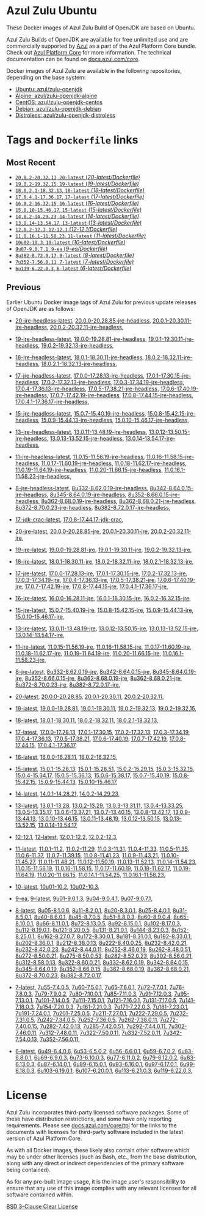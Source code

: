 Azul Zulu Ubuntu
================

These Docker images of Azul Zulu Build of OpenJDK are based on Ubuntu.

Azul Zulu Builds of OpenJDK are available for free unlimited use and are commercially supported by [Azul][1] as a part of the Azul Platform Core bundle.
Check out [Azul Platform Core][2] for more information. The technical documentation can be found on [docs.azul.com/core][3].

Docker images of Azul Zulu are available in the following repositories, depending on the base system:

  * [Ubuntu: azul/zulu-openjdk][4]
  * [Alpine: azul/zulu-openjdk-alpine][5]
  * [CentOS: azul/zulu-openjdk-centos][6]
  * [Debian: azul/zulu-openjdk-debian][7]
  * [Distroless: azul/zulu-openjdk-distroless][8]

Tags and `Dockerfile` links
===========================

Most Recent
-----------


  * [`20.0.2-20.32.11`, `20-latest` (*20-latest/Dockerfile)*][11]
  * [`19.0.2-19.32.15`, `19-latest` (*19-latest/Dockerfile)*][23]
  * [`18.0.2.1-18.32.13`, `18-latest` (*18-latest/Dockerfile)*][36]
  * [`17.0.4.1-17.36.17`, `17-latest` (*17-latest/Dockerfile)*][48]
  * [`16.0.2-16.32.15`, `16-latest` (*16-latest/Dockerfile)*][83]
  * [`15.0.10-15.46.17`, `15-latest` (*15-latest/Dockerfile)*][90]
  * [`14.0.2-14.29.23`, `14-latest` (*14-latest/Dockerfile)*][112]
  * [`13.0.14-13.54.17`, `13-latest` (*13-latest/Dockerfile)*][115]
  * [`12.0.2-12.3`, `12-12.1` (*12-12.1/Dockerfile)*][140]
  * [`11.0.16.1-11.58.23`, `11-latest` (*11-latest/Dockerfile)*][144]
  * [`10u02-10.3`, `10-latest` (*10-latest/Dockerfile)*][183]
  * [`9u07-9.0.7.1`, `9-ea` (*9-ea/Dockerfile)*][186]
  * [`8u382-8.72.0.17`, `8-latest` (*8-latest/Dockerfile)*][191]
  * [`7u352-7.56.0.11`, `7-latest` (*7-latest/Dockerfile)*][255]
  * [`6u119-6.22.0.3`, `6-latest` (*6-latest/Dockerfile)*][293]

Previous
--------

Earlier Ubuntu Docker image tags of Azul Zulu for previous update releases of OpenJDK are as follows:


  * [20-jre-headless-latest][19],
  [20.0.0-20.28.85-jre-headless][20],
  [20.0.1-20.30.11-jre-headless][21],
  [20.0.2-20.32.11-jre-headless][22],
  
  * [19-jre-headless-latest][32],
  [19.0.0-19.28.81-jre-headless][33],
  [19.0.1-19.30.11-jre-headless][34],
  [19.0.2-19.32.13-jre-headless][35],
  
  * [18-jre-headless-latest][44],
  [18.0.1-18.30.11-jre-headless][45],
  [18.0.2-18.32.11-jre-headless][46],
  [18.0.2.1-18.32.13-jre-headless][47],
  
  * [17-jre-headless-latest][71],
  [17.0.0-17.28.13-jre-headless][73],
  [17.0.1-17.30.15-jre-headless][74],
  [17.0.2-17.32.13-jre-headless][75],
  [17.0.3-17.34.19-jre-headless][76],
  [17.0.4-17.36.13-jre-headless][77],
  [17.0.5-17.38.21-jre-headless][78],
  [17.0.6-17.40.19-jre-headless][79],
  [17.0.7-17.42.19-jre-headless][80],
  [17.0.8-17.44.15-jre-headless][81],
  [17.0.4.1-17.36.17-jre-headless][82],
  
  * [15-jre-headless-latest][107],
  [15.0.7-15.40.19-jre-headless][108],
  [15.0.8-15.42.15-jre-headless][109],
  [15.0.9-15.44.13-jre-headless][110],
  [15.0.10-15.46.17-jre-headless][111],
  
  * [13-jre-headless-latest][135],
  [13.0.11-13.48.19-jre-headless][136],
  [13.0.12-13.50.15-jre-headless][137],
  [13.0.13-13.52.15-jre-headless][138],
  [13.0.14-13.54.17-jre-headless][139],
  
  * [11-jre-headless-latest][174],
  [11.0.15-11.56.19-jre-headless][176],
  [11.0.16-11.58.15-jre-headless][177],
  [11.0.17-11.60.19-jre-headless][178],
  [11.0.18-11.62.17-jre-headless][179],
  [11.0.19-11.64.19-jre-headless][180],
  [11.0.20-11.66.15-jre-headless][181],
  [11.0.16.1-11.58.23-jre-headless][182],
  
  * [8-jre-headless-latest][246],
  [8u332-8.62.0.19-jre-headless][247],
  [8u342-8.64.0.15-jre-headless][248],
  [8u345-8.64.0.19-jre-headless][249],
  [8u352-8.66.0.15-jre-headless][250],
  [8u362-8.68.0.19-jre-headless][251],
  [8u362-8.68.0.21-jre-headless][252],
  [8u372-8.70.0.23-jre-headless][253],
  [8u382-8.72.0.17-jre-headless][254],
  
  * [17-jdk-crac-latest][60],
  [17.0.8-17.44.17-jdk-crac][72],
  
  * [20-jre-latest][12],
  [20.0.0-20.28.85-jre][16],
  [20.0.1-20.30.11-jre][17],
  [20.0.2-20.32.11-jre][18],
  
  * [19-jre-latest][24],
  [19.0.0-19.28.81-jre][29],
  [19.0.1-19.30.11-jre][30],
  [19.0.2-19.32.13-jre][31],
  
  * [18-jre-latest][37],
  [18.0.1-18.30.11-jre][41],
  [18.0.2-18.32.11-jre][42],
  [18.0.2.1-18.32.13-jre][43],
  
  * [17-jre-latest][49],
  [17.0.0-17.28.13-jre][61],
  [17.0.1-17.30.15-jre][62],
  [17.0.2-17.32.13-jre][63],
  [17.0.3-17.34.19-jre][64],
  [17.0.4-17.36.13-jre][65],
  [17.0.5-17.38.21-jre][66],
  [17.0.6-17.40.19-jre][67],
  [17.0.7-17.42.19-jre][68],
  [17.0.8-17.44.15-jre][69],
  [17.0.4.1-17.36.17-jre][70],
  
  * [16-jre-latest][84],
  [16.0.0-16.28.11-jre][87],
  [16.0.1-16.30.15-jre][88],
  [16.0.2-16.32.15-jre][89],
  
  * [15-jre-latest][91],
  [15.0.7-15.40.19-jre][103],
  [15.0.8-15.42.15-jre][104],
  [15.0.9-15.44.13-jre][105],
  [15.0.10-15.46.17-jre][106],
  
  * [13-jre-latest][118],
  [13.0.11-13.48.19-jre][131],
  [13.0.12-13.50.15-jre][132],
  [13.0.13-13.52.15-jre][133],
  [13.0.14-13.54.17-jre][134],
  
  * [11-jre-latest][151],
  [11.0.15-11.56.19-jre][168],
  [11.0.16-11.58.15-jre][169],
  [11.0.17-11.60.19-jre][170],
  [11.0.18-11.62.17-jre][171],
  [11.0.19-11.64.19-jre][172],
  [11.0.20-11.66.15-jre][173],
  [11.0.16.1-11.58.23-jre][175],
  
  * [8-jre-latest][192],
  [8u332-8.62.0.19-jre][238],
  [8u342-8.64.0.15-jre][239],
  [8u345-8.64.0.19-jre][240],
  [8u352-8.66.0.15-jre][241],
  [8u362-8.68.0.19-jre][242],
  [8u362-8.68.0.21-jre][243],
  [8u372-8.70.0.23-jre][244],
  [8u382-8.72.0.17-jre][245],
  
  * [20-latest][11],
  [20.0.0-20.28.85][13],
  [20.0.1-20.30.11][14],
  [20.0.2-20.32.11][15],
  
  * [19-latest][23],
  [19.0.0-19.28.81][25],
  [19.0.1-19.30.11][26],
  [19.0.2-19.32.13][27],
  [19.0.2-19.32.15][28],
  
  * [18-latest][36],
  [18.0.1-18.30.11][38],
  [18.0.2-18.32.11][39],
  [18.0.2.1-18.32.13][40],
  
  * [17-latest][48],
  [17.0.0-17.28.13][50],
  [17.0.1-17.30.15][51],
  [17.0.2-17.32.13][52],
  [17.0.3-17.34.19][53],
  [17.0.4-17.36.13][54],
  [17.0.5-17.38.21][55],
  [17.0.6-17.40.19][56],
  [17.0.7-17.42.19][57],
  [17.0.8-17.44.15][58],
  [17.0.4.1-17.36.17][59],
  
  * [16-latest][83],
  [16.0.0-16.28.11][85],
  [16.0.2-16.32.15][86],
  
  * [15-latest][90],
  [15.0.1-15.28.13][92],
  [15.0.1-15.28.51][93],
  [15.0.2-15.29.15][94],
  [15.0.3-15.32.15][95],
  [15.0.4-15.34.17][96],
  [15.0.5-15.36.13][97],
  [15.0.6-15.38.17][98],
  [15.0.7-15.40.19][99],
  [15.0.8-15.42.15][100],
  [15.0.9-15.44.13][101],
  [15.0.10-15.46.17][102],
  
  * [14-latest][112],
  [14.0.1-14.28.21][113],
  [14.0.2-14.29.23][114],
  
  * [13-latest][115],
  [13.0.1-13.28][116],
  [13.0.2-13.29][117],
  [13.0.3-13.31.11][119],
  [13.0.4-13.33.25][120],
  [13.0.5-13.35.17][121],
  [13.0.6-13.37.21][122],
  [13.0.7-13.40.15][123],
  [13.0.8-13.42.17][124],
  [13.0.9-13.44.13][125],
  [13.0.10-13.46.15][126],
  [13.0.11-13.48.19][127],
  [13.0.12-13.50.15][128],
  [13.0.13-13.52.15][129],
  [13.0.14-13.54.17][130],
  
  * [12-12.1][140],
  [12-latest][141],
  [12.0.1-12.2][142],
  [12.0.2-12.3][143],
  
  * [11-latest][144],
  [11.0.1-11.2][145],
  [11.0.2-11.29][146],
  [11.0.3-11.31][147],
  [11.0.4-11.33][148],
  [11.0.5-11.35][149],
  [11.0.6-11.37][150],
  [11.0.7-11.39.15][152],
  [11.0.8-11.41.23][153],
  [11.0.9-11.43.21][154],
  [11.0.10-11.45.27][155],
  [11.0.11-11.48.21][156],
  [11.0.12-11.50.19][157],
  [11.0.13-11.52.13][158],
  [11.0.14-11.54.23][159],
  [11.0.15-11.56.19][160],
  [11.0.16-11.58.15][161],
  [11.0.17-11.60.19][162],
  [11.0.18-11.62.17][163],
  [11.0.19-11.64.19][164],
  [11.0.20-11.66.15][165],
  [11.0.14.1-11.54.25][166],
  [11.0.16.1-11.58.23][167],
  
  * [10-latest][183],
  [10u01-10.2][184],
  [10u02-10.3][185],
  
  * [9-ea][186],
  [9-latest][187],
  [9u01-9.0.1.3][188],
  [9u04-9.0.4.1][189],
  [9u07-9.0.7.1][190],
  
  * [8-latest][191],
  [8u05-8.1.0.6][193],
  [8u11-8.2.0.1][194],
  [8u20-8.3.0.1][195],
  [8u25-8.4.0.1][196],
  [8u31-8.5.0.1][197],
  [8u40-8.6.0.1][198],
  [8u45-8.7.0.5][199],
  [8u51-8.8.0.3][200],
  [8u60-8.9.0.4][201],
  [8u65-8.10.0.1][202],
  [8u66-8.11.0.1][203],
  [8u72-8.13.0.5][204],
  [8u92-8.15.0.1][205],
  [8u102-8.17.0.3][206],
  [8u112-8.19.0.1][207],
  [8u121-8.20.0.5][208],
  [8u131-8.21.0.1][209],
  [8u144-8.23.0.3][210],
  [8u152-8.25.0.1][211],
  [8u162-8.27.0.7][212],
  [8u172-8.30.0.1][213],
  [8u181-8.31.0.1][214],
  [8u192-8.33.0.1][215],
  [8u202-8.36.0.1][216],
  [8u212-8.38.0.13][217],
  [8u222-8.40.0.25][218],
  [8u232-8.42.0.21][219],
  [8u232-8.42.0.23][220],
  [8u242-8.44.0.11][221],
  [8u252-8.46.0.19][222],
  [8u262-8.48.0.51][223],
  [8u272-8.50.0.21][224],
  [8u275-8.50.0.53][225],
  [8u282-8.52.0.23][226],
  [8u302-8.56.0.21][227],
  [8u312-8.58.0.13][228],
  [8u322-8.60.0.21][229],
  [8u332-8.62.0.19][230],
  [8u342-8.64.0.15][231],
  [8u345-8.64.0.19][232],
  [8u352-8.66.0.15][233],
  [8u362-8.68.0.19][234],
  [8u362-8.68.0.21][235],
  [8u372-8.70.0.23][236],
  [8u382-8.72.0.17][237],
  
  * [7-latest][255],
  [7u55-7.4.0.5][256],
  [7u60-7.5.0.1][257],
  [7u65-7.6.0.1][258],
  [7u72-7.7.0.1][259],
  [7u76-7.8.0.3][260],
  [7u79-7.9.0.2][261],
  [7u80-7.10.0.1][262],
  [7u85-7.11.0.3][263],
  [7u91-7.12.0.3][264],
  [7u95-7.13.0.1][265],
  [7u101-7.14.0.5][266],
  [7u111-7.15.0.1][267],
  [7u121-7.16.0.1][268],
  [7u131-7.17.0.5][269],
  [7u141-7.18.0.3][270],
  [7u154-7.20.0.3][271],
  [7u161-7.21.0.3][272],
  [7u171-7.22.0.3][273],
  [7u181-7.23.0.1][274],
  [7u191-7.24.0.1][275],
  [7u201-7.25.0.5][276],
  [7u211-7.27.0.1][277],
  [7u222-7.29.0.5][278],
  [7u232-7.31.0.5][279],
  [7u242-7.34.0.5][280],
  [7u252-7.36.0.5][281],
  [7u262-7.38.0.11][282],
  [7u272-7.40.0.15][283],
  [7u282-7.42.0.13][284],
  [7u285-7.42.0.51][285],
  [7u292-7.44.0.11][286],
  [7u302-7.46.0.11][287],
  [7u312-7.48.0.11][288],
  [7u322-7.50.0.11][289],
  [7u332-7.52.0.11][290],
  [7u342-7.54.0.13][291],
  [7u352-7.56.0.11][292],
  
  * [6-latest][293],
  [6u49-6.4.0.6][294],
  [6u53-6.5.0.2][295],
  [6u56-6.6.0.1][296],
  [6u59-6.7.0.2][297],
  [6u63-6.8.0.1][298],
  [6u69-6.9.0.3][299],
  [6u73-6.10.0.3][300],
  [6u77-6.11.0.2][301],
  [6u79-6.12.0.2][302],
  [6u83-6.13.0.3][303],
  [6u87-6.14.0.1][304],
  [6u89-6.15.0.1][305],
  [6u93-6.16.0.1][306],
  [6u97-6.17.0.1][307],
  [6u99-6.18.0.3][308],
  [6u103-6.19.0.1][309],
  [6u107-6.20.0.1][310],
  [6u113-6.21.0.3][311],
  [6u119-6.22.0.3][312],
  


License
=======

Azul Zulu incorporates third-party licensed software packages. Some of these have distribution restrictions, and some have only reporting requirements. Please see [docs.azul.com/core/tpl][9] for the links to the documents with licenses for third-party software included in the latest version of Azul Platform Core.

As with all Docker images, these likely also contain other software which may be under other licenses (such as Bash, etc., from the base distribution, along with any direct or indirect dependencies of the primary software being contained).

As for any pre-built image usage, it is the image user's responsibility to ensure that any use of this image complies with any relevant licenses for all software contained within.

[BSD 3-Clause Clear License][10]

  [1]: https://www.azul.com/
  [2]: https://www.azul.com/products/core/
  [3]: https://docs.azul.com/core/
  [4]: https://hub.docker.com/r/azul/zulu-openjdk
  [5]: https://hub.docker.com/r/azul/zulu-openjdk-alpine
  [6]: https://hub.docker.com/r/azul/zulu-openjdk-centos
  [7]: https://hub.docker.com/r/azul/zulu-openjdk-debian
  [8]: https://hub.docker.com/r/azul/zulu-openjdk-distroless
  [9]: https://docs.azul.com/core/tpl
  [10]: https://github.com/zulu-openjdk/zulu-openjdk/blob/master/LICENSE.txt


  [19]: https://github.com/zulu-openjdk/zulu-openjdk/blob/master/ubuntu/20-jre-headless-latest/Dockerfile
  [20]: https://github.com/zulu-openjdk/zulu-openjdk/blob/master/ubuntu/20.0.0-20.28.85-jre-headless/Dockerfile
  [21]: https://github.com/zulu-openjdk/zulu-openjdk/blob/master/ubuntu/20.0.1-20.30.11-jre-headless/Dockerfile
  [22]: https://github.com/zulu-openjdk/zulu-openjdk/blob/master/ubuntu/20.0.2-20.32.11-jre-headless/Dockerfile
  
  [32]: https://github.com/zulu-openjdk/zulu-openjdk/blob/master/ubuntu/19-jre-headless-latest/Dockerfile
  [33]: https://github.com/zulu-openjdk/zulu-openjdk/blob/master/ubuntu/19.0.0-19.28.81-jre-headless/Dockerfile
  [34]: https://github.com/zulu-openjdk/zulu-openjdk/blob/master/ubuntu/19.0.1-19.30.11-jre-headless/Dockerfile
  [35]: https://github.com/zulu-openjdk/zulu-openjdk/blob/master/ubuntu/19.0.2-19.32.13-jre-headless/Dockerfile
  
  [44]: https://github.com/zulu-openjdk/zulu-openjdk/blob/master/ubuntu/18-jre-headless-latest/Dockerfile
  [45]: https://github.com/zulu-openjdk/zulu-openjdk/blob/master/ubuntu/18.0.1-18.30.11-jre-headless/Dockerfile
  [46]: https://github.com/zulu-openjdk/zulu-openjdk/blob/master/ubuntu/18.0.2-18.32.11-jre-headless/Dockerfile
  [47]: https://github.com/zulu-openjdk/zulu-openjdk/blob/master/ubuntu/18.0.2.1-18.32.13-jre-headless/Dockerfile
  
  [71]: https://github.com/zulu-openjdk/zulu-openjdk/blob/master/ubuntu/17-jre-headless-latest/Dockerfile
  [73]: https://github.com/zulu-openjdk/zulu-openjdk/blob/master/ubuntu/17.0.0-17.28.13-jre-headless/Dockerfile
  [74]: https://github.com/zulu-openjdk/zulu-openjdk/blob/master/ubuntu/17.0.1-17.30.15-jre-headless/Dockerfile
  [75]: https://github.com/zulu-openjdk/zulu-openjdk/blob/master/ubuntu/17.0.2-17.32.13-jre-headless/Dockerfile
  [76]: https://github.com/zulu-openjdk/zulu-openjdk/blob/master/ubuntu/17.0.3-17.34.19-jre-headless/Dockerfile
  [77]: https://github.com/zulu-openjdk/zulu-openjdk/blob/master/ubuntu/17.0.4-17.36.13-jre-headless/Dockerfile
  [78]: https://github.com/zulu-openjdk/zulu-openjdk/blob/master/ubuntu/17.0.5-17.38.21-jre-headless/Dockerfile
  [79]: https://github.com/zulu-openjdk/zulu-openjdk/blob/master/ubuntu/17.0.6-17.40.19-jre-headless/Dockerfile
  [80]: https://github.com/zulu-openjdk/zulu-openjdk/blob/master/ubuntu/17.0.7-17.42.19-jre-headless/Dockerfile
  [81]: https://github.com/zulu-openjdk/zulu-openjdk/blob/master/ubuntu/17.0.8-17.44.15-jre-headless/Dockerfile
  [82]: https://github.com/zulu-openjdk/zulu-openjdk/blob/master/ubuntu/17.0.4.1-17.36.17-jre-headless/Dockerfile
  
  [107]: https://github.com/zulu-openjdk/zulu-openjdk/blob/master/ubuntu/15-jre-headless-latest/Dockerfile
  [108]: https://github.com/zulu-openjdk/zulu-openjdk/blob/master/ubuntu/15.0.7-15.40.19-jre-headless/Dockerfile
  [109]: https://github.com/zulu-openjdk/zulu-openjdk/blob/master/ubuntu/15.0.8-15.42.15-jre-headless/Dockerfile
  [110]: https://github.com/zulu-openjdk/zulu-openjdk/blob/master/ubuntu/15.0.9-15.44.13-jre-headless/Dockerfile
  [111]: https://github.com/zulu-openjdk/zulu-openjdk/blob/master/ubuntu/15.0.10-15.46.17-jre-headless/Dockerfile
  
  [135]: https://github.com/zulu-openjdk/zulu-openjdk/blob/master/ubuntu/13-jre-headless-latest/Dockerfile
  [136]: https://github.com/zulu-openjdk/zulu-openjdk/blob/master/ubuntu/13.0.11-13.48.19-jre-headless/Dockerfile
  [137]: https://github.com/zulu-openjdk/zulu-openjdk/blob/master/ubuntu/13.0.12-13.50.15-jre-headless/Dockerfile
  [138]: https://github.com/zulu-openjdk/zulu-openjdk/blob/master/ubuntu/13.0.13-13.52.15-jre-headless/Dockerfile
  [139]: https://github.com/zulu-openjdk/zulu-openjdk/blob/master/ubuntu/13.0.14-13.54.17-jre-headless/Dockerfile
  
  [174]: https://github.com/zulu-openjdk/zulu-openjdk/blob/master/ubuntu/11-jre-headless-latest/Dockerfile
  [176]: https://github.com/zulu-openjdk/zulu-openjdk/blob/master/ubuntu/11.0.15-11.56.19-jre-headless/Dockerfile
  [177]: https://github.com/zulu-openjdk/zulu-openjdk/blob/master/ubuntu/11.0.16-11.58.15-jre-headless/Dockerfile
  [178]: https://github.com/zulu-openjdk/zulu-openjdk/blob/master/ubuntu/11.0.17-11.60.19-jre-headless/Dockerfile
  [179]: https://github.com/zulu-openjdk/zulu-openjdk/blob/master/ubuntu/11.0.18-11.62.17-jre-headless/Dockerfile
  [180]: https://github.com/zulu-openjdk/zulu-openjdk/blob/master/ubuntu/11.0.19-11.64.19-jre-headless/Dockerfile
  [181]: https://github.com/zulu-openjdk/zulu-openjdk/blob/master/ubuntu/11.0.20-11.66.15-jre-headless/Dockerfile
  [182]: https://github.com/zulu-openjdk/zulu-openjdk/blob/master/ubuntu/11.0.16.1-11.58.23-jre-headless/Dockerfile
  
  [246]: https://github.com/zulu-openjdk/zulu-openjdk/blob/master/ubuntu/8-jre-headless-latest/Dockerfile
  [247]: https://github.com/zulu-openjdk/zulu-openjdk/blob/master/ubuntu/8u332-8.62.0.19-jre-headless/Dockerfile
  [248]: https://github.com/zulu-openjdk/zulu-openjdk/blob/master/ubuntu/8u342-8.64.0.15-jre-headless/Dockerfile
  [249]: https://github.com/zulu-openjdk/zulu-openjdk/blob/master/ubuntu/8u345-8.64.0.19-jre-headless/Dockerfile
  [250]: https://github.com/zulu-openjdk/zulu-openjdk/blob/master/ubuntu/8u352-8.66.0.15-jre-headless/Dockerfile
  [251]: https://github.com/zulu-openjdk/zulu-openjdk/blob/master/ubuntu/8u362-8.68.0.19-jre-headless/Dockerfile
  [252]: https://github.com/zulu-openjdk/zulu-openjdk/blob/master/ubuntu/8u362-8.68.0.21-jre-headless/Dockerfile
  [253]: https://github.com/zulu-openjdk/zulu-openjdk/blob/master/ubuntu/8u372-8.70.0.23-jre-headless/Dockerfile
  [254]: https://github.com/zulu-openjdk/zulu-openjdk/blob/master/ubuntu/8u382-8.72.0.17-jre-headless/Dockerfile
  
  [60]: https://github.com/zulu-openjdk/zulu-openjdk/blob/master/ubuntu/17-jdk-crac-latest/Dockerfile
  [72]: https://github.com/zulu-openjdk/zulu-openjdk/blob/master/ubuntu/17.0.8-17.44.17-jdk-crac/Dockerfile
  
  [12]: https://github.com/zulu-openjdk/zulu-openjdk/blob/master/ubuntu/20-jre-latest/Dockerfile
  [16]: https://github.com/zulu-openjdk/zulu-openjdk/blob/master/ubuntu/20.0.0-20.28.85-jre/Dockerfile
  [17]: https://github.com/zulu-openjdk/zulu-openjdk/blob/master/ubuntu/20.0.1-20.30.11-jre/Dockerfile
  [18]: https://github.com/zulu-openjdk/zulu-openjdk/blob/master/ubuntu/20.0.2-20.32.11-jre/Dockerfile
  
  [24]: https://github.com/zulu-openjdk/zulu-openjdk/blob/master/ubuntu/19-jre-latest/Dockerfile
  [29]: https://github.com/zulu-openjdk/zulu-openjdk/blob/master/ubuntu/19.0.0-19.28.81-jre/Dockerfile
  [30]: https://github.com/zulu-openjdk/zulu-openjdk/blob/master/ubuntu/19.0.1-19.30.11-jre/Dockerfile
  [31]: https://github.com/zulu-openjdk/zulu-openjdk/blob/master/ubuntu/19.0.2-19.32.13-jre/Dockerfile
  
  [37]: https://github.com/zulu-openjdk/zulu-openjdk/blob/master/ubuntu/18-jre-latest/Dockerfile
  [41]: https://github.com/zulu-openjdk/zulu-openjdk/blob/master/ubuntu/18.0.1-18.30.11-jre/Dockerfile
  [42]: https://github.com/zulu-openjdk/zulu-openjdk/blob/master/ubuntu/18.0.2-18.32.11-jre/Dockerfile
  [43]: https://github.com/zulu-openjdk/zulu-openjdk/blob/master/ubuntu/18.0.2.1-18.32.13-jre/Dockerfile
  
  [49]: https://github.com/zulu-openjdk/zulu-openjdk/blob/master/ubuntu/17-jre-latest/Dockerfile
  [61]: https://github.com/zulu-openjdk/zulu-openjdk/blob/master/ubuntu/17.0.0-17.28.13-jre/Dockerfile
  [62]: https://github.com/zulu-openjdk/zulu-openjdk/blob/master/ubuntu/17.0.1-17.30.15-jre/Dockerfile
  [63]: https://github.com/zulu-openjdk/zulu-openjdk/blob/master/ubuntu/17.0.2-17.32.13-jre/Dockerfile
  [64]: https://github.com/zulu-openjdk/zulu-openjdk/blob/master/ubuntu/17.0.3-17.34.19-jre/Dockerfile
  [65]: https://github.com/zulu-openjdk/zulu-openjdk/blob/master/ubuntu/17.0.4-17.36.13-jre/Dockerfile
  [66]: https://github.com/zulu-openjdk/zulu-openjdk/blob/master/ubuntu/17.0.5-17.38.21-jre/Dockerfile
  [67]: https://github.com/zulu-openjdk/zulu-openjdk/blob/master/ubuntu/17.0.6-17.40.19-jre/Dockerfile
  [68]: https://github.com/zulu-openjdk/zulu-openjdk/blob/master/ubuntu/17.0.7-17.42.19-jre/Dockerfile
  [69]: https://github.com/zulu-openjdk/zulu-openjdk/blob/master/ubuntu/17.0.8-17.44.15-jre/Dockerfile
  [70]: https://github.com/zulu-openjdk/zulu-openjdk/blob/master/ubuntu/17.0.4.1-17.36.17-jre/Dockerfile
  
  [84]: https://github.com/zulu-openjdk/zulu-openjdk/blob/master/ubuntu/16-jre-latest/Dockerfile
  [87]: https://github.com/zulu-openjdk/zulu-openjdk/blob/master/ubuntu/16.0.0-16.28.11-jre/Dockerfile
  [88]: https://github.com/zulu-openjdk/zulu-openjdk/blob/master/ubuntu/16.0.1-16.30.15-jre/Dockerfile
  [89]: https://github.com/zulu-openjdk/zulu-openjdk/blob/master/ubuntu/16.0.2-16.32.15-jre/Dockerfile
  
  [91]: https://github.com/zulu-openjdk/zulu-openjdk/blob/master/ubuntu/15-jre-latest/Dockerfile
  [103]: https://github.com/zulu-openjdk/zulu-openjdk/blob/master/ubuntu/15.0.7-15.40.19-jre/Dockerfile
  [104]: https://github.com/zulu-openjdk/zulu-openjdk/blob/master/ubuntu/15.0.8-15.42.15-jre/Dockerfile
  [105]: https://github.com/zulu-openjdk/zulu-openjdk/blob/master/ubuntu/15.0.9-15.44.13-jre/Dockerfile
  [106]: https://github.com/zulu-openjdk/zulu-openjdk/blob/master/ubuntu/15.0.10-15.46.17-jre/Dockerfile
  
  [118]: https://github.com/zulu-openjdk/zulu-openjdk/blob/master/ubuntu/13-jre-latest/Dockerfile
  [131]: https://github.com/zulu-openjdk/zulu-openjdk/blob/master/ubuntu/13.0.11-13.48.19-jre/Dockerfile
  [132]: https://github.com/zulu-openjdk/zulu-openjdk/blob/master/ubuntu/13.0.12-13.50.15-jre/Dockerfile
  [133]: https://github.com/zulu-openjdk/zulu-openjdk/blob/master/ubuntu/13.0.13-13.52.15-jre/Dockerfile
  [134]: https://github.com/zulu-openjdk/zulu-openjdk/blob/master/ubuntu/13.0.14-13.54.17-jre/Dockerfile
  
  [151]: https://github.com/zulu-openjdk/zulu-openjdk/blob/master/ubuntu/11-jre-latest/Dockerfile
  [168]: https://github.com/zulu-openjdk/zulu-openjdk/blob/master/ubuntu/11.0.15-11.56.19-jre/Dockerfile
  [169]: https://github.com/zulu-openjdk/zulu-openjdk/blob/master/ubuntu/11.0.16-11.58.15-jre/Dockerfile
  [170]: https://github.com/zulu-openjdk/zulu-openjdk/blob/master/ubuntu/11.0.17-11.60.19-jre/Dockerfile
  [171]: https://github.com/zulu-openjdk/zulu-openjdk/blob/master/ubuntu/11.0.18-11.62.17-jre/Dockerfile
  [172]: https://github.com/zulu-openjdk/zulu-openjdk/blob/master/ubuntu/11.0.19-11.64.19-jre/Dockerfile
  [173]: https://github.com/zulu-openjdk/zulu-openjdk/blob/master/ubuntu/11.0.20-11.66.15-jre/Dockerfile
  [175]: https://github.com/zulu-openjdk/zulu-openjdk/blob/master/ubuntu/11.0.16.1-11.58.23-jre/Dockerfile
  
  [192]: https://github.com/zulu-openjdk/zulu-openjdk/blob/master/ubuntu/8-jre-latest/Dockerfile
  [238]: https://github.com/zulu-openjdk/zulu-openjdk/blob/master/ubuntu/8u332-8.62.0.19-jre/Dockerfile
  [239]: https://github.com/zulu-openjdk/zulu-openjdk/blob/master/ubuntu/8u342-8.64.0.15-jre/Dockerfile
  [240]: https://github.com/zulu-openjdk/zulu-openjdk/blob/master/ubuntu/8u345-8.64.0.19-jre/Dockerfile
  [241]: https://github.com/zulu-openjdk/zulu-openjdk/blob/master/ubuntu/8u352-8.66.0.15-jre/Dockerfile
  [242]: https://github.com/zulu-openjdk/zulu-openjdk/blob/master/ubuntu/8u362-8.68.0.19-jre/Dockerfile
  [243]: https://github.com/zulu-openjdk/zulu-openjdk/blob/master/ubuntu/8u362-8.68.0.21-jre/Dockerfile
  [244]: https://github.com/zulu-openjdk/zulu-openjdk/blob/master/ubuntu/8u372-8.70.0.23-jre/Dockerfile
  [245]: https://github.com/zulu-openjdk/zulu-openjdk/blob/master/ubuntu/8u382-8.72.0.17-jre/Dockerfile
  
  [11]: https://github.com/zulu-openjdk/zulu-openjdk/blob/master/ubuntu/20-latest/Dockerfile
  [13]: https://github.com/zulu-openjdk/zulu-openjdk/blob/master/ubuntu/20.0.0-20.28.85/Dockerfile
  [14]: https://github.com/zulu-openjdk/zulu-openjdk/blob/master/ubuntu/20.0.1-20.30.11/Dockerfile
  [15]: https://github.com/zulu-openjdk/zulu-openjdk/blob/master/ubuntu/20.0.2-20.32.11/Dockerfile
  
  [23]: https://github.com/zulu-openjdk/zulu-openjdk/blob/master/ubuntu/19-latest/Dockerfile
  [25]: https://github.com/zulu-openjdk/zulu-openjdk/blob/master/ubuntu/19.0.0-19.28.81/Dockerfile
  [26]: https://github.com/zulu-openjdk/zulu-openjdk/blob/master/ubuntu/19.0.1-19.30.11/Dockerfile
  [27]: https://github.com/zulu-openjdk/zulu-openjdk/blob/master/ubuntu/19.0.2-19.32.13/Dockerfile
  [28]: https://github.com/zulu-openjdk/zulu-openjdk/blob/master/ubuntu/19.0.2-19.32.15/Dockerfile
  
  [36]: https://github.com/zulu-openjdk/zulu-openjdk/blob/master/ubuntu/18-latest/Dockerfile
  [38]: https://github.com/zulu-openjdk/zulu-openjdk/blob/master/ubuntu/18.0.1-18.30.11/Dockerfile
  [39]: https://github.com/zulu-openjdk/zulu-openjdk/blob/master/ubuntu/18.0.2-18.32.11/Dockerfile
  [40]: https://github.com/zulu-openjdk/zulu-openjdk/blob/master/ubuntu/18.0.2.1-18.32.13/Dockerfile
  
  [48]: https://github.com/zulu-openjdk/zulu-openjdk/blob/master/ubuntu/17-latest/Dockerfile
  [50]: https://github.com/zulu-openjdk/zulu-openjdk/blob/master/ubuntu/17.0.0-17.28.13/Dockerfile
  [51]: https://github.com/zulu-openjdk/zulu-openjdk/blob/master/ubuntu/17.0.1-17.30.15/Dockerfile
  [52]: https://github.com/zulu-openjdk/zulu-openjdk/blob/master/ubuntu/17.0.2-17.32.13/Dockerfile
  [53]: https://github.com/zulu-openjdk/zulu-openjdk/blob/master/ubuntu/17.0.3-17.34.19/Dockerfile
  [54]: https://github.com/zulu-openjdk/zulu-openjdk/blob/master/ubuntu/17.0.4-17.36.13/Dockerfile
  [55]: https://github.com/zulu-openjdk/zulu-openjdk/blob/master/ubuntu/17.0.5-17.38.21/Dockerfile
  [56]: https://github.com/zulu-openjdk/zulu-openjdk/blob/master/ubuntu/17.0.6-17.40.19/Dockerfile
  [57]: https://github.com/zulu-openjdk/zulu-openjdk/blob/master/ubuntu/17.0.7-17.42.19/Dockerfile
  [58]: https://github.com/zulu-openjdk/zulu-openjdk/blob/master/ubuntu/17.0.8-17.44.15/Dockerfile
  [59]: https://github.com/zulu-openjdk/zulu-openjdk/blob/master/ubuntu/17.0.4.1-17.36.17/Dockerfile
  
  [83]: https://github.com/zulu-openjdk/zulu-openjdk/blob/master/ubuntu/16-latest/Dockerfile
  [85]: https://github.com/zulu-openjdk/zulu-openjdk/blob/master/ubuntu/16.0.0-16.28.11/Dockerfile
  [86]: https://github.com/zulu-openjdk/zulu-openjdk/blob/master/ubuntu/16.0.2-16.32.15/Dockerfile
  
  [90]: https://github.com/zulu-openjdk/zulu-openjdk/blob/master/ubuntu/15-latest/Dockerfile
  [92]: https://github.com/zulu-openjdk/zulu-openjdk/blob/master/ubuntu/15.0.1-15.28.13/Dockerfile
  [93]: https://github.com/zulu-openjdk/zulu-openjdk/blob/master/ubuntu/15.0.1-15.28.51/Dockerfile
  [94]: https://github.com/zulu-openjdk/zulu-openjdk/blob/master/ubuntu/15.0.2-15.29.15/Dockerfile
  [95]: https://github.com/zulu-openjdk/zulu-openjdk/blob/master/ubuntu/15.0.3-15.32.15/Dockerfile
  [96]: https://github.com/zulu-openjdk/zulu-openjdk/blob/master/ubuntu/15.0.4-15.34.17/Dockerfile
  [97]: https://github.com/zulu-openjdk/zulu-openjdk/blob/master/ubuntu/15.0.5-15.36.13/Dockerfile
  [98]: https://github.com/zulu-openjdk/zulu-openjdk/blob/master/ubuntu/15.0.6-15.38.17/Dockerfile
  [99]: https://github.com/zulu-openjdk/zulu-openjdk/blob/master/ubuntu/15.0.7-15.40.19/Dockerfile
  [100]: https://github.com/zulu-openjdk/zulu-openjdk/blob/master/ubuntu/15.0.8-15.42.15/Dockerfile
  [101]: https://github.com/zulu-openjdk/zulu-openjdk/blob/master/ubuntu/15.0.9-15.44.13/Dockerfile
  [102]: https://github.com/zulu-openjdk/zulu-openjdk/blob/master/ubuntu/15.0.10-15.46.17/Dockerfile
  
  [112]: https://github.com/zulu-openjdk/zulu-openjdk/blob/master/ubuntu/14-latest/Dockerfile
  [113]: https://github.com/zulu-openjdk/zulu-openjdk/blob/master/ubuntu/14.0.1-14.28.21/Dockerfile
  [114]: https://github.com/zulu-openjdk/zulu-openjdk/blob/master/ubuntu/14.0.2-14.29.23/Dockerfile
  
  [115]: https://github.com/zulu-openjdk/zulu-openjdk/blob/master/ubuntu/13-latest/Dockerfile
  [116]: https://github.com/zulu-openjdk/zulu-openjdk/blob/master/ubuntu/13.0.1-13.28/Dockerfile
  [117]: https://github.com/zulu-openjdk/zulu-openjdk/blob/master/ubuntu/13.0.2-13.29/Dockerfile
  [119]: https://github.com/zulu-openjdk/zulu-openjdk/blob/master/ubuntu/13.0.3-13.31.11/Dockerfile
  [120]: https://github.com/zulu-openjdk/zulu-openjdk/blob/master/ubuntu/13.0.4-13.33.25/Dockerfile
  [121]: https://github.com/zulu-openjdk/zulu-openjdk/blob/master/ubuntu/13.0.5-13.35.17/Dockerfile
  [122]: https://github.com/zulu-openjdk/zulu-openjdk/blob/master/ubuntu/13.0.6-13.37.21/Dockerfile
  [123]: https://github.com/zulu-openjdk/zulu-openjdk/blob/master/ubuntu/13.0.7-13.40.15/Dockerfile
  [124]: https://github.com/zulu-openjdk/zulu-openjdk/blob/master/ubuntu/13.0.8-13.42.17/Dockerfile
  [125]: https://github.com/zulu-openjdk/zulu-openjdk/blob/master/ubuntu/13.0.9-13.44.13/Dockerfile
  [126]: https://github.com/zulu-openjdk/zulu-openjdk/blob/master/ubuntu/13.0.10-13.46.15/Dockerfile
  [127]: https://github.com/zulu-openjdk/zulu-openjdk/blob/master/ubuntu/13.0.11-13.48.19/Dockerfile
  [128]: https://github.com/zulu-openjdk/zulu-openjdk/blob/master/ubuntu/13.0.12-13.50.15/Dockerfile
  [129]: https://github.com/zulu-openjdk/zulu-openjdk/blob/master/ubuntu/13.0.13-13.52.15/Dockerfile
  [130]: https://github.com/zulu-openjdk/zulu-openjdk/blob/master/ubuntu/13.0.14-13.54.17/Dockerfile
  
  [140]: https://github.com/zulu-openjdk/zulu-openjdk/blob/master/ubuntu/12-12.1/Dockerfile
  [141]: https://github.com/zulu-openjdk/zulu-openjdk/blob/master/ubuntu/12-latest/Dockerfile
  [142]: https://github.com/zulu-openjdk/zulu-openjdk/blob/master/ubuntu/12.0.1-12.2/Dockerfile
  [143]: https://github.com/zulu-openjdk/zulu-openjdk/blob/master/ubuntu/12.0.2-12.3/Dockerfile
  
  [144]: https://github.com/zulu-openjdk/zulu-openjdk/blob/master/ubuntu/11-latest/Dockerfile
  [145]: https://github.com/zulu-openjdk/zulu-openjdk/blob/master/ubuntu/11.0.1-11.2/Dockerfile
  [146]: https://github.com/zulu-openjdk/zulu-openjdk/blob/master/ubuntu/11.0.2-11.29/Dockerfile
  [147]: https://github.com/zulu-openjdk/zulu-openjdk/blob/master/ubuntu/11.0.3-11.31/Dockerfile
  [148]: https://github.com/zulu-openjdk/zulu-openjdk/blob/master/ubuntu/11.0.4-11.33/Dockerfile
  [149]: https://github.com/zulu-openjdk/zulu-openjdk/blob/master/ubuntu/11.0.5-11.35/Dockerfile
  [150]: https://github.com/zulu-openjdk/zulu-openjdk/blob/master/ubuntu/11.0.6-11.37/Dockerfile
  [152]: https://github.com/zulu-openjdk/zulu-openjdk/blob/master/ubuntu/11.0.7-11.39.15/Dockerfile
  [153]: https://github.com/zulu-openjdk/zulu-openjdk/blob/master/ubuntu/11.0.8-11.41.23/Dockerfile
  [154]: https://github.com/zulu-openjdk/zulu-openjdk/blob/master/ubuntu/11.0.9-11.43.21/Dockerfile
  [155]: https://github.com/zulu-openjdk/zulu-openjdk/blob/master/ubuntu/11.0.10-11.45.27/Dockerfile
  [156]: https://github.com/zulu-openjdk/zulu-openjdk/blob/master/ubuntu/11.0.11-11.48.21/Dockerfile
  [157]: https://github.com/zulu-openjdk/zulu-openjdk/blob/master/ubuntu/11.0.12-11.50.19/Dockerfile
  [158]: https://github.com/zulu-openjdk/zulu-openjdk/blob/master/ubuntu/11.0.13-11.52.13/Dockerfile
  [159]: https://github.com/zulu-openjdk/zulu-openjdk/blob/master/ubuntu/11.0.14-11.54.23/Dockerfile
  [160]: https://github.com/zulu-openjdk/zulu-openjdk/blob/master/ubuntu/11.0.15-11.56.19/Dockerfile
  [161]: https://github.com/zulu-openjdk/zulu-openjdk/blob/master/ubuntu/11.0.16-11.58.15/Dockerfile
  [162]: https://github.com/zulu-openjdk/zulu-openjdk/blob/master/ubuntu/11.0.17-11.60.19/Dockerfile
  [163]: https://github.com/zulu-openjdk/zulu-openjdk/blob/master/ubuntu/11.0.18-11.62.17/Dockerfile
  [164]: https://github.com/zulu-openjdk/zulu-openjdk/blob/master/ubuntu/11.0.19-11.64.19/Dockerfile
  [165]: https://github.com/zulu-openjdk/zulu-openjdk/blob/master/ubuntu/11.0.20-11.66.15/Dockerfile
  [166]: https://github.com/zulu-openjdk/zulu-openjdk/blob/master/ubuntu/11.0.14.1-11.54.25/Dockerfile
  [167]: https://github.com/zulu-openjdk/zulu-openjdk/blob/master/ubuntu/11.0.16.1-11.58.23/Dockerfile
  
  [183]: https://github.com/zulu-openjdk/zulu-openjdk/blob/master/ubuntu/10-latest/Dockerfile
  [184]: https://github.com/zulu-openjdk/zulu-openjdk/blob/master/ubuntu/10u01-10.2/Dockerfile
  [185]: https://github.com/zulu-openjdk/zulu-openjdk/blob/master/ubuntu/10u02-10.3/Dockerfile
  
  [186]: https://github.com/zulu-openjdk/zulu-openjdk/blob/master/ubuntu/9-ea/Dockerfile
  [187]: https://github.com/zulu-openjdk/zulu-openjdk/blob/master/ubuntu/9-latest/Dockerfile
  [188]: https://github.com/zulu-openjdk/zulu-openjdk/blob/master/ubuntu/9u01-9.0.1.3/Dockerfile
  [189]: https://github.com/zulu-openjdk/zulu-openjdk/blob/master/ubuntu/9u04-9.0.4.1/Dockerfile
  [190]: https://github.com/zulu-openjdk/zulu-openjdk/blob/master/ubuntu/9u07-9.0.7.1/Dockerfile
  
  [191]: https://github.com/zulu-openjdk/zulu-openjdk/blob/master/ubuntu/8-latest/Dockerfile
  [193]: https://github.com/zulu-openjdk/zulu-openjdk/blob/master/ubuntu/8u05-8.1.0.6/Dockerfile
  [194]: https://github.com/zulu-openjdk/zulu-openjdk/blob/master/ubuntu/8u11-8.2.0.1/Dockerfile
  [195]: https://github.com/zulu-openjdk/zulu-openjdk/blob/master/ubuntu/8u20-8.3.0.1/Dockerfile
  [196]: https://github.com/zulu-openjdk/zulu-openjdk/blob/master/ubuntu/8u25-8.4.0.1/Dockerfile
  [197]: https://github.com/zulu-openjdk/zulu-openjdk/blob/master/ubuntu/8u31-8.5.0.1/Dockerfile
  [198]: https://github.com/zulu-openjdk/zulu-openjdk/blob/master/ubuntu/8u40-8.6.0.1/Dockerfile
  [199]: https://github.com/zulu-openjdk/zulu-openjdk/blob/master/ubuntu/8u45-8.7.0.5/Dockerfile
  [200]: https://github.com/zulu-openjdk/zulu-openjdk/blob/master/ubuntu/8u51-8.8.0.3/Dockerfile
  [201]: https://github.com/zulu-openjdk/zulu-openjdk/blob/master/ubuntu/8u60-8.9.0.4/Dockerfile
  [202]: https://github.com/zulu-openjdk/zulu-openjdk/blob/master/ubuntu/8u65-8.10.0.1/Dockerfile
  [203]: https://github.com/zulu-openjdk/zulu-openjdk/blob/master/ubuntu/8u66-8.11.0.1/Dockerfile
  [204]: https://github.com/zulu-openjdk/zulu-openjdk/blob/master/ubuntu/8u72-8.13.0.5/Dockerfile
  [205]: https://github.com/zulu-openjdk/zulu-openjdk/blob/master/ubuntu/8u92-8.15.0.1/Dockerfile
  [206]: https://github.com/zulu-openjdk/zulu-openjdk/blob/master/ubuntu/8u102-8.17.0.3/Dockerfile
  [207]: https://github.com/zulu-openjdk/zulu-openjdk/blob/master/ubuntu/8u112-8.19.0.1/Dockerfile
  [208]: https://github.com/zulu-openjdk/zulu-openjdk/blob/master/ubuntu/8u121-8.20.0.5/Dockerfile
  [209]: https://github.com/zulu-openjdk/zulu-openjdk/blob/master/ubuntu/8u131-8.21.0.1/Dockerfile
  [210]: https://github.com/zulu-openjdk/zulu-openjdk/blob/master/ubuntu/8u144-8.23.0.3/Dockerfile
  [211]: https://github.com/zulu-openjdk/zulu-openjdk/blob/master/ubuntu/8u152-8.25.0.1/Dockerfile
  [212]: https://github.com/zulu-openjdk/zulu-openjdk/blob/master/ubuntu/8u162-8.27.0.7/Dockerfile
  [213]: https://github.com/zulu-openjdk/zulu-openjdk/blob/master/ubuntu/8u172-8.30.0.1/Dockerfile
  [214]: https://github.com/zulu-openjdk/zulu-openjdk/blob/master/ubuntu/8u181-8.31.0.1/Dockerfile
  [215]: https://github.com/zulu-openjdk/zulu-openjdk/blob/master/ubuntu/8u192-8.33.0.1/Dockerfile
  [216]: https://github.com/zulu-openjdk/zulu-openjdk/blob/master/ubuntu/8u202-8.36.0.1/Dockerfile
  [217]: https://github.com/zulu-openjdk/zulu-openjdk/blob/master/ubuntu/8u212-8.38.0.13/Dockerfile
  [218]: https://github.com/zulu-openjdk/zulu-openjdk/blob/master/ubuntu/8u222-8.40.0.25/Dockerfile
  [219]: https://github.com/zulu-openjdk/zulu-openjdk/blob/master/ubuntu/8u232-8.42.0.21/Dockerfile
  [220]: https://github.com/zulu-openjdk/zulu-openjdk/blob/master/ubuntu/8u232-8.42.0.23/Dockerfile
  [221]: https://github.com/zulu-openjdk/zulu-openjdk/blob/master/ubuntu/8u242-8.44.0.11/Dockerfile
  [222]: https://github.com/zulu-openjdk/zulu-openjdk/blob/master/ubuntu/8u252-8.46.0.19/Dockerfile
  [223]: https://github.com/zulu-openjdk/zulu-openjdk/blob/master/ubuntu/8u262-8.48.0.51/Dockerfile
  [224]: https://github.com/zulu-openjdk/zulu-openjdk/blob/master/ubuntu/8u272-8.50.0.21/Dockerfile
  [225]: https://github.com/zulu-openjdk/zulu-openjdk/blob/master/ubuntu/8u275-8.50.0.53/Dockerfile
  [226]: https://github.com/zulu-openjdk/zulu-openjdk/blob/master/ubuntu/8u282-8.52.0.23/Dockerfile
  [227]: https://github.com/zulu-openjdk/zulu-openjdk/blob/master/ubuntu/8u302-8.56.0.21/Dockerfile
  [228]: https://github.com/zulu-openjdk/zulu-openjdk/blob/master/ubuntu/8u312-8.58.0.13/Dockerfile
  [229]: https://github.com/zulu-openjdk/zulu-openjdk/blob/master/ubuntu/8u322-8.60.0.21/Dockerfile
  [230]: https://github.com/zulu-openjdk/zulu-openjdk/blob/master/ubuntu/8u332-8.62.0.19/Dockerfile
  [231]: https://github.com/zulu-openjdk/zulu-openjdk/blob/master/ubuntu/8u342-8.64.0.15/Dockerfile
  [232]: https://github.com/zulu-openjdk/zulu-openjdk/blob/master/ubuntu/8u345-8.64.0.19/Dockerfile
  [233]: https://github.com/zulu-openjdk/zulu-openjdk/blob/master/ubuntu/8u352-8.66.0.15/Dockerfile
  [234]: https://github.com/zulu-openjdk/zulu-openjdk/blob/master/ubuntu/8u362-8.68.0.19/Dockerfile
  [235]: https://github.com/zulu-openjdk/zulu-openjdk/blob/master/ubuntu/8u362-8.68.0.21/Dockerfile
  [236]: https://github.com/zulu-openjdk/zulu-openjdk/blob/master/ubuntu/8u372-8.70.0.23/Dockerfile
  [237]: https://github.com/zulu-openjdk/zulu-openjdk/blob/master/ubuntu/8u382-8.72.0.17/Dockerfile
  
  [255]: https://github.com/zulu-openjdk/zulu-openjdk/blob/master/ubuntu/7-latest/Dockerfile
  [256]: https://github.com/zulu-openjdk/zulu-openjdk/blob/master/ubuntu/7u55-7.4.0.5/Dockerfile
  [257]: https://github.com/zulu-openjdk/zulu-openjdk/blob/master/ubuntu/7u60-7.5.0.1/Dockerfile
  [258]: https://github.com/zulu-openjdk/zulu-openjdk/blob/master/ubuntu/7u65-7.6.0.1/Dockerfile
  [259]: https://github.com/zulu-openjdk/zulu-openjdk/blob/master/ubuntu/7u72-7.7.0.1/Dockerfile
  [260]: https://github.com/zulu-openjdk/zulu-openjdk/blob/master/ubuntu/7u76-7.8.0.3/Dockerfile
  [261]: https://github.com/zulu-openjdk/zulu-openjdk/blob/master/ubuntu/7u79-7.9.0.2/Dockerfile
  [262]: https://github.com/zulu-openjdk/zulu-openjdk/blob/master/ubuntu/7u80-7.10.0.1/Dockerfile
  [263]: https://github.com/zulu-openjdk/zulu-openjdk/blob/master/ubuntu/7u85-7.11.0.3/Dockerfile
  [264]: https://github.com/zulu-openjdk/zulu-openjdk/blob/master/ubuntu/7u91-7.12.0.3/Dockerfile
  [265]: https://github.com/zulu-openjdk/zulu-openjdk/blob/master/ubuntu/7u95-7.13.0.1/Dockerfile
  [266]: https://github.com/zulu-openjdk/zulu-openjdk/blob/master/ubuntu/7u101-7.14.0.5/Dockerfile
  [267]: https://github.com/zulu-openjdk/zulu-openjdk/blob/master/ubuntu/7u111-7.15.0.1/Dockerfile
  [268]: https://github.com/zulu-openjdk/zulu-openjdk/blob/master/ubuntu/7u121-7.16.0.1/Dockerfile
  [269]: https://github.com/zulu-openjdk/zulu-openjdk/blob/master/ubuntu/7u131-7.17.0.5/Dockerfile
  [270]: https://github.com/zulu-openjdk/zulu-openjdk/blob/master/ubuntu/7u141-7.18.0.3/Dockerfile
  [271]: https://github.com/zulu-openjdk/zulu-openjdk/blob/master/ubuntu/7u154-7.20.0.3/Dockerfile
  [272]: https://github.com/zulu-openjdk/zulu-openjdk/blob/master/ubuntu/7u161-7.21.0.3/Dockerfile
  [273]: https://github.com/zulu-openjdk/zulu-openjdk/blob/master/ubuntu/7u171-7.22.0.3/Dockerfile
  [274]: https://github.com/zulu-openjdk/zulu-openjdk/blob/master/ubuntu/7u181-7.23.0.1/Dockerfile
  [275]: https://github.com/zulu-openjdk/zulu-openjdk/blob/master/ubuntu/7u191-7.24.0.1/Dockerfile
  [276]: https://github.com/zulu-openjdk/zulu-openjdk/blob/master/ubuntu/7u201-7.25.0.5/Dockerfile
  [277]: https://github.com/zulu-openjdk/zulu-openjdk/blob/master/ubuntu/7u211-7.27.0.1/Dockerfile
  [278]: https://github.com/zulu-openjdk/zulu-openjdk/blob/master/ubuntu/7u222-7.29.0.5/Dockerfile
  [279]: https://github.com/zulu-openjdk/zulu-openjdk/blob/master/ubuntu/7u232-7.31.0.5/Dockerfile
  [280]: https://github.com/zulu-openjdk/zulu-openjdk/blob/master/ubuntu/7u242-7.34.0.5/Dockerfile
  [281]: https://github.com/zulu-openjdk/zulu-openjdk/blob/master/ubuntu/7u252-7.36.0.5/Dockerfile
  [282]: https://github.com/zulu-openjdk/zulu-openjdk/blob/master/ubuntu/7u262-7.38.0.11/Dockerfile
  [283]: https://github.com/zulu-openjdk/zulu-openjdk/blob/master/ubuntu/7u272-7.40.0.15/Dockerfile
  [284]: https://github.com/zulu-openjdk/zulu-openjdk/blob/master/ubuntu/7u282-7.42.0.13/Dockerfile
  [285]: https://github.com/zulu-openjdk/zulu-openjdk/blob/master/ubuntu/7u285-7.42.0.51/Dockerfile
  [286]: https://github.com/zulu-openjdk/zulu-openjdk/blob/master/ubuntu/7u292-7.44.0.11/Dockerfile
  [287]: https://github.com/zulu-openjdk/zulu-openjdk/blob/master/ubuntu/7u302-7.46.0.11/Dockerfile
  [288]: https://github.com/zulu-openjdk/zulu-openjdk/blob/master/ubuntu/7u312-7.48.0.11/Dockerfile
  [289]: https://github.com/zulu-openjdk/zulu-openjdk/blob/master/ubuntu/7u322-7.50.0.11/Dockerfile
  [290]: https://github.com/zulu-openjdk/zulu-openjdk/blob/master/ubuntu/7u332-7.52.0.11/Dockerfile
  [291]: https://github.com/zulu-openjdk/zulu-openjdk/blob/master/ubuntu/7u342-7.54.0.13/Dockerfile
  [292]: https://github.com/zulu-openjdk/zulu-openjdk/blob/master/ubuntu/7u352-7.56.0.11/Dockerfile
  
  [293]: https://github.com/zulu-openjdk/zulu-openjdk/blob/master/ubuntu/6-latest/Dockerfile
  [294]: https://github.com/zulu-openjdk/zulu-openjdk/blob/master/ubuntu/6u49-6.4.0.6/Dockerfile
  [295]: https://github.com/zulu-openjdk/zulu-openjdk/blob/master/ubuntu/6u53-6.5.0.2/Dockerfile
  [296]: https://github.com/zulu-openjdk/zulu-openjdk/blob/master/ubuntu/6u56-6.6.0.1/Dockerfile
  [297]: https://github.com/zulu-openjdk/zulu-openjdk/blob/master/ubuntu/6u59-6.7.0.2/Dockerfile
  [298]: https://github.com/zulu-openjdk/zulu-openjdk/blob/master/ubuntu/6u63-6.8.0.1/Dockerfile
  [299]: https://github.com/zulu-openjdk/zulu-openjdk/blob/master/ubuntu/6u69-6.9.0.3/Dockerfile
  [300]: https://github.com/zulu-openjdk/zulu-openjdk/blob/master/ubuntu/6u73-6.10.0.3/Dockerfile
  [301]: https://github.com/zulu-openjdk/zulu-openjdk/blob/master/ubuntu/6u77-6.11.0.2/Dockerfile
  [302]: https://github.com/zulu-openjdk/zulu-openjdk/blob/master/ubuntu/6u79-6.12.0.2/Dockerfile
  [303]: https://github.com/zulu-openjdk/zulu-openjdk/blob/master/ubuntu/6u83-6.13.0.3/Dockerfile
  [304]: https://github.com/zulu-openjdk/zulu-openjdk/blob/master/ubuntu/6u87-6.14.0.1/Dockerfile
  [305]: https://github.com/zulu-openjdk/zulu-openjdk/blob/master/ubuntu/6u89-6.15.0.1/Dockerfile
  [306]: https://github.com/zulu-openjdk/zulu-openjdk/blob/master/ubuntu/6u93-6.16.0.1/Dockerfile
  [307]: https://github.com/zulu-openjdk/zulu-openjdk/blob/master/ubuntu/6u97-6.17.0.1/Dockerfile
  [308]: https://github.com/zulu-openjdk/zulu-openjdk/blob/master/ubuntu/6u99-6.18.0.3/Dockerfile
  [309]: https://github.com/zulu-openjdk/zulu-openjdk/blob/master/ubuntu/6u103-6.19.0.1/Dockerfile
  [310]: https://github.com/zulu-openjdk/zulu-openjdk/blob/master/ubuntu/6u107-6.20.0.1/Dockerfile
  [311]: https://github.com/zulu-openjdk/zulu-openjdk/blob/master/ubuntu/6u113-6.21.0.3/Dockerfile
  [312]: https://github.com/zulu-openjdk/zulu-openjdk/blob/master/ubuntu/6u119-6.22.0.3/Dockerfile
  